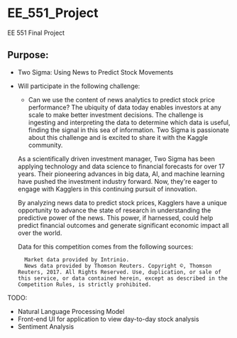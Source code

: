 # EE_551_Project
EE 551 Final Project

## Purpose:
- Two Sigma: Using News to Predict Stock Movements
- Will participate in the following challenge:
    - Can we use the content of news analytics to predict stock price performance? The ubiquity of data today enables investors at any scale to make better investment decisions. The challenge is ingesting and interpreting the data to determine which data is useful, finding the signal in this sea of information. Two Sigma is passionate about this challenge and is excited to share it with the Kaggle community.

    As a scientifically driven investment manager, Two Sigma has been applying technology and data science to financial forecasts for over 17 years. Their pioneering advances in big data, AI, and machine learning have pushed the investment industry forward. Now, they're eager to engage with Kagglers in this continuing pursuit of innovation.

    By analyzing news data to predict stock prices, Kagglers have a unique opportunity to advance the state of research in understanding the predictive power of the news. This power, if harnessed, could help predict financial outcomes and generate significant economic impact all over the world.

    Data for this competition comes from the following sources:

        Market data provided by Intrinio.
        News data provided by Thomson Reuters. Copyright ©, Thomson Reuters, 2017. All Rights Reserved. Use, duplication, or sale of this service, or data contained herein, except as described in the Competition Rules, is strictly prohibited.

TODO:
- Natural Language Processing Model
- Front-end UI for application to view day-to-day stock analysis
- Sentiment Analysis